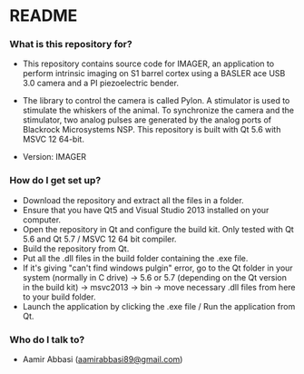 # README #

### What is this repository for? ###

* This repository contains source code for IMAGER, an application to perform intrinsic imaging on S1 barrel cortex using a BASLER ace USB 3.0 camera and a PI piezoelectric bender. 
* The library to control the camera is called Pylon. A stimulator is used to stimulate the whiskers of the animal. To synchronize the camera and the stimulator, two analog pulses are generated by the analog ports of Blackrock Microsystems NSP. This repository is built with Qt 5.6 with MSVC 12 64-bit. 

* Version: IMAGER 

### How do I get set up? ###

* Download the repository and extract all the files in a folder. 
* Ensure that you have Qt5 and Visual Studio 2013 installed on your computer. 
* Open the repository in Qt and configure the build kit. Only tested with Qt 5.6 and Qt 5.7 / MSVC 12 64 bit compiler. 
* Build the repository from Qt. 
* Put all the .dll files in the build folder containing the .exe file. 
* If it's giving "can't find windows pulgin" error, go to the Qt folder in your system (normally in C drive) -> 5.6 or 5.7 (depending on the Qt version in the build kit) -> msvc2013 -> bin -> move necessary .dll files from here to your build folder. 
* Launch the application by clicking the .exe file / Run the application from Qt. 

### Who do I talk to? ###
* Aamir Abbasi (aamirabbasi89@gmail.com)
